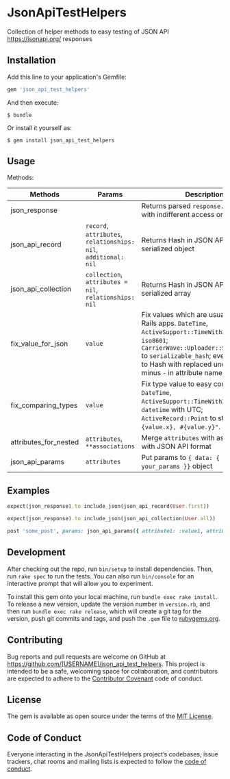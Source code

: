 # JsonApiTestHelpers

Collection of helper methods to easy testing of JSON API https://jsonapi.org/ responses

## Installation

Add this line to your application's Gemfile:

```ruby
gem 'json_api_test_helpers'
```

And then execute:

    $ bundle

Or install it yourself as:

    $ gem install json_api_test_helpers

## Usage

Methods:

| Methods       | Params  | Description                                                             |
|---------------|---------|-------------------------------------------------------------------------|
| json_response |         | Returns parsed `response.body` as Hash with indifferent access or Array |
| json_api_record | `record`, `attributes`, `relationships: nil`, `additional: nil`| Returns Hash in JSON API format with serialized object |
| json_api_collection | `collection`, `attributes = nil`, `relationships: nil` | Returns Hash in JSON API format with serialized array |
| fix_value_for_json | `value` | Fix values which are usually used in Rails apps. `DateTime`, `ActiveSupport::TimeWithZone` to `iso8601`; `CarrierWave::Uploader::Serialization` to `serializable_hash`; everything else to Hash with replaced underscores `_` to minus `-` in attribute names |
| fix_comparing_types | `value` | Fix type value to easy compare. `DateTime`, `ActiveSupport::TimeWithZone` to `datetime` with UTC; `ActiveRecord::Point` to string `"#{value.x}, #{value.y}"`. |
| attributes_for_nested | `attributes`, `**associations` | Merge `attributes` with associations with JSON API format |
| json_api_params | `attributes` | Put params to `{ data: { attributes: your_params }}` object |

## Examples

```ruby
expect(json_response).to include_json(json_api_record(User.first))

expect(json_response).to include_json(json_api_collection(User.all))

post 'some_post', params: json_api_params({ attribute1: :value1, attribute2: :value2 })
```

## Development

After checking out the repo, run `bin/setup` to install dependencies. Then, run `rake spec` to run the tests. You can also run `bin/console` for an interactive prompt that will allow you to experiment.

To install this gem onto your local machine, run `bundle exec rake install`. To release a new version, update the version number in `version.rb`, and then run `bundle exec rake release`, which will create a git tag for the version, push git commits and tags, and push the `.gem` file to [rubygems.org](https://rubygems.org).

## Contributing

Bug reports and pull requests are welcome on GitHub at https://github.com/[USERNAME]/json_api_test_helpers. This project is intended to be a safe, welcoming space for collaboration, and contributors are expected to adhere to the [Contributor Covenant](http://contributor-covenant.org) code of conduct.

## License

The gem is available as open source under the terms of the [MIT License](https://opensource.org/licenses/MIT).

## Code of Conduct

Everyone interacting in the JsonApiTestHelpers project’s codebases, issue trackers, chat rooms and mailing lists is expected to follow the [code of conduct](https://github.com/[USERNAME]/json_api_test_helpers/blob/master/CODE_OF_CONDUCT.md).
